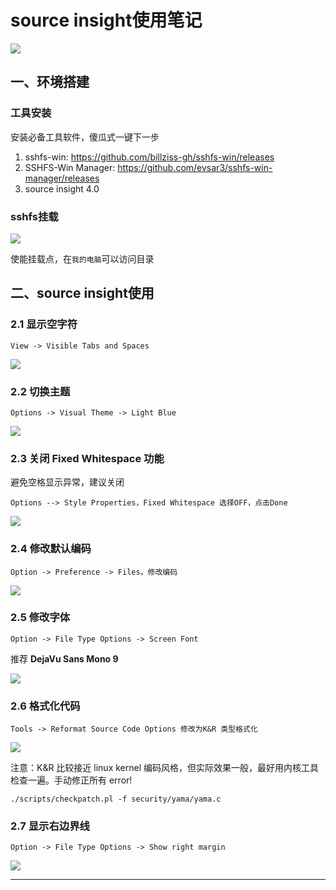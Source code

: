 # source insight使用笔记

![](images/dd7e6952.png)


## 一、环境搭建

### 工具安装
安装必备工具软件，傻瓜式一键下一步

1. sshfs-win: <https://github.com/billziss-gh/sshfs-win/releases>
2. SSHFS-Win Manager: <https://github.com/evsar3/sshfs-win-manager/releases>
3. source insight 4.0

### sshfs挂载

![](images/a814934a.png)

使能挂载点，在`我的电脑`可以访问目录

## 二、source insight使用

### 2.1 显示空字符

```text
View -> Visible Tabs and Spaces
```

![](images/76e31a9f.png)


### 2.2 切换主题

```text
Options -> Visual Theme -> Light Blue
```

![](images/5ad92cad.png)


### 2.3 关闭 Fixed Whitespace 功能

避免空格显示异常，建议关闭

```text
Options --> Style Properties，Fixed Whitespace 选择OFF，点击Done
```

![](images/cbc7361e.png)

### 2.4 修改默认编码

```text
Option -> Preference -> Files，修改编码
```

![](images/9ea936ad.png)


### 2.5 修改字体

```text
Option -> File Type Options -> Screen Font
```

推荐 **DejaVu Sans Mono 9**

![](images/e4011130.png)


### 2.6 格式化代码

```text
Tools -> Reformat Source Code Options 修改为K&R 类型格式化
```


![](images/dc91bcb6.png)

注意：K&R 比较接近 linux kernel 编码风格，但实际效果一般，最好用内核工具检查一遍。手动修正所有 error!

```shell
./scripts/checkpatch.pl -f security/yama/yama.c
```

### 2.7 显示右边界线

```text
Option -> File Type Options -> Show right margin
```

![](images/93649b06.png)












---